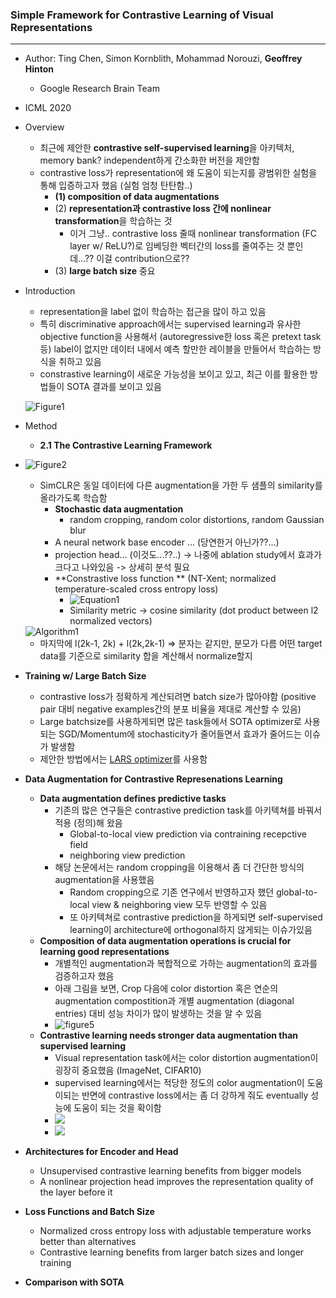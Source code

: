 ### Simple Framework for Contrastive Learning of Visual Representations

----

* Author: Ting Chen, Simon Kornblith, Mohammad Norouzi, **Geoffrey Hinton**
  * Google Research Brain Team
* ICML 2020



* Overview
  * 최근에 제안한 **contrastive self-supervised learning**을 아키텍처, memory bank? independent하게 간소화한 버전을 제안함
  * contrastive loss가 representation에 왜 도움이 되는지를 광범위한 실험을 통해 입증하고자 했음 (실험 엄청 탄탄함..)
    * **(1) composition of data augmentations**
    * (2) **representation과 contrastive loss 간에 nonlinear transformation**을 학습하는 것
      * 이거 그냥.. contrastive loss 줄때 nonlinear transformation (FC layer w/ ReLU?)로 임베딩한 벡터간의 loss를 줄여주는 것 뿐인데...?? 이걸 contribution으로??
    * (3) **large batch size** 중요



* Introduction

  * representation을 label 없이 학습하는 접근을 많이 하고 있음
  * 특히 discriminative approach에서는 supervised learning과 유사한 objective function을 사용해서 (autoregressive한 loss 혹은 pretext task 등) label이 없지만 데이터 내에서 예측 할만한 레이블을 만들어서 학습하는 방식을 취하고 있음
  * constrastive learning이 새로운 가능성을 보이고 있고, 최근 이를 활용한 방법들이 SOTA 결과를 보이고 있음

  ![Figure1](images/simCLR/Figure1.png)

* Method

  * **2.1 The Contrastive Learning Framework**

* ![Figure2](images/simCLR/Figure2.png)

  * SimCLR은 동일 데이터에 다른 augmentation을 가한 두 샘플의 similarity를 올라가도록 학습함
    * **Stochastic data augmentation**
      * random cropping, random color distortions, random Gaussian blur
    * A neural network base encoder ... (당연한거 아닌가??...)
    * projection head... (이것도...??..) -> 나중에 ablation study에서 효과가 크다고 나와있음 -> 상세히 분석 필요
    * **Constrastive loss function ** (NT-Xent; normalized temperature-scaled cross entropy loss)
      * <img src="images/simCLR/Equation1.png" alt="Equation1" style="zoom:100%;" />
      * Similarity metric -> cosine similarity (dot product between l2 normalized vectors)

  <img src="images/simCLR/Algorithm1.png" alt="Algorithm1" style="zoom:100%;" />

  * 마지막에 l(2k-1, 2k) + l(2k,2k-1) => 분자는 같지만, 분모가 다름 어떤 target data를 기준으로 similarity 합을 계산해서 normalize할지



* **Training w/ Large Batch Size**
  * contrastive loss가 정확하게 계산되려면 batch size가 많아야함 (positive pair 대비 negative examples간의 분포 비율을 제대로 계산할 수 있음)
  * Large batchsize를 사용하게되면 많은 task들에서 SOTA optimizer로 사용되는 SGD/Momentum에 stochasticity가 줄어들면서 효과가 줄어드는 이슈가 발생함
  * 제안한 방법에서는 [LARS optimizer](LARS.md)를 사용함

* **Data Augmentation for Contrastive Represenations Learning**

  * **Data augmentation defines predictive tasks**
    * 기존의 많은 연구들은 contrastive prediction task를 아키텍쳐를 바꿔서 적용 (정의)해 왔음
      * Global-to-local view prediction via contraining recepctive field
      * neighboring view prediction 
    * 해당 논문에서는 random cropping을 이용해서 좀 더 간단한 방식의 augmentation을 사용했음
      * Random cropping으로 기존 연구에서 반영하고자 했던 global-to-local view & neighboring view 모두 반영할 수 있음
      * 또 아키텍쳐로 contrastive prediction을 하게되면 self-supervised learning이 architecture에 orthogonal하지 않게되는 이슈가있음
  * **Composition of data augmentation operations is crucial for learning good representations**
    * 개별적인 augmentation과 복합적으로 가하는 augmentation의 효과를 검증하고자 했음
    * 아래 그림을 보면, Crop 다음에 color distortion 혹은 연순의 augmentation compostition과 개별 augmentation (diagonal entries) 대비 성능 차이가 많이 발생하는 것을 알 수 있음
    * ![figure5](images/simCLR/Figure5.png)
  * **Contrastive learning needs stronger data augmentation than supervised learning**
    * Visual representation task에서는 color distortion augmentation이 굉장히 중요했음 (ImageNet, CIFAR10)
    * supervised learning에서는 적당한 정도의 color augmentation이 도움이되는 반면에 contrastive loss에서는 좀 더 강하게 줘도 eventually 성능에 도움이 되는 것을 확이함
    * ![](images/simCLR/Figure6.png)
    * ![](images/simCLR/Table1.png)

* **Architectures for Encoder and Head**

  * Unsupervised contrastive learning benefits from bigger models
  * A nonlinear projection head improves the representation quality of the layer before it

* **Loss Functions and Batch Size**

  * Normalized cross entropy loss with adjustable temperature works better than alternatives
  * Contrastive learning benefits from larger batch sizes and longer training

* **Comparison with SOTA**

  